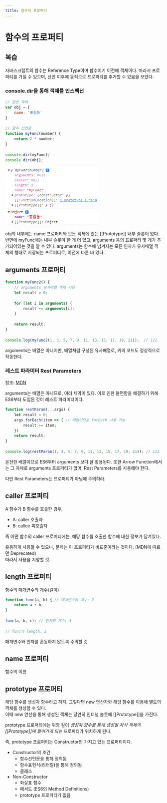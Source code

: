 ```yaml
---
title: 함수의 프로퍼티
---
```


# 함수의 프로퍼티

## 복습
자바스크립트의 함수는 Reference Type이며 함수이기 이전에 객체이다. 따라서 프로퍼티를 가질 수 있으며, 선언 이후에 동적으로 프로퍼티를 추가할 수 있음을 보았다.

### console.dir을 통해 객체를 인스펙션
```js
// 일반 객체
var obj = {
    name: '홍길동'
}

// 함수 선언문
function myFunc(number) {
    return 2 * number;
}

console.dir(myFunc);
console.dir(obj);
```

![dir 결과](./Assets/dir-obj-func.PNG)

obj의 내부에는 name 프로퍼티와 모든 객체에 있는 [[Prototype]] 내부 슬롯이 있다.  
반면에 myFunc에는 내부 슬롯이 한 개 더 있고, arguments 등의 프로퍼티 몇 개가 추가되어있는 것을 알 수 있다. arguments는 함수에 넘겨지는 모든 인자가 유사배열 객체의 형태로 저장되는 프로퍼티로, 이전에 다룬 바 있다.

## arguments 프로퍼티
```js
function myFunc2() {
    // arguments 유사배열 객체 사용
    let result = 0;

    for (let i in arguments) {
        result += arguments[i];
    }

    return result;
}

console.log(myFunc2(1, 3, 5, 7, 9, 11, 13, 15, 17, 19, 21));  // 121
```

arguments는 배열은 아니지만, 배열처럼 구성된 유사배열로, 위의 코드도 정상적으로 작동한다.

### 레스트 파라미터 Rest Parameters

참조: [MDN](https://developer.mozilla.org/en-US/docs/Web/JavaScript/Reference/Functions/rest_parameters)

arguments는 배열은 아니므로, 여러 제약이 있다. 이로 인한 불편함을 해결하기 위해 ES6부터 도입된 것이 레스트 파라미터이다.

```js
function restParam(...args) {
    let result = 0;
    args.forEach(item => { // 배열이므로 forEach 사용 가능
        result += item;
    })
    return result;
}

console.log(restParam(1, 3, 5, 7, 9, 11, 13, 15, 17, 19, 21)); // 121
```

온전한 배열이므로 ES6부터 arguments 보다 잘 활용된다. 또한 Arrow Function에서는 그 자체로 arguments 프로퍼티가 없어, Rest Parameters를 사용해야 한다.

다만 Rest Parameters는 프로퍼티가 아님에 주의하라.

## caller 프로퍼티
A 함수가 B 함수를 호출한 경우,
- A: caller 호출자
- B: callee 피호출자

즉 어떤 함수의 caller 프로퍼티에는, 해당 함수를 호출한 함수에 대한 정보가 담겨있다.

유용하게 사용할 수 있으나, 문제는 이 프로퍼티가 비표준이라는 것이다. (MDN에 따르면 Deprecated)  
따라서 사용을 지양할 것.

## length 프로퍼티
함수의 매개변수의 개수(길이)

```js
function func(a, b) { // 매개변수의 개수: 2
    return a + b;
}

func(a, b, c); // 인자의 개수: 3

// func의 length: 2
```

매개변수와 인자를 혼동하지 않도록 주의할 것

## name 프로퍼티
함수의 이름

## prototype 프로퍼티
해당 함수를 생성자 함수라고 하자. 그렇다면 new 연산자와 해당 함수를 이용해 별도의 객체를 생성할 수 있다.  
이때 new 연산을 통해 생성된 객체는 당연히 인터널 슬롯에 [[Prototype]]을 가진다.

prototype 프로퍼티에는 위와 같이 *생성자 함수를 통해 생성될 자식 객체의 [[Prototype]]에 들어가게 되는* 프로퍼티가 위치하게 된다.

즉, prototype 프로퍼티는 Constructor만 가지고 있는 프로퍼티이다.
- Constructor의 조건
  - 함수선언문을 통해 정의됨
  - 함수표현식(리터럴)을 통해 정의됨
  - 클래스
- Non-Constructor
  - 화살표 함수
  - 메서드 (ES6의 Method Definitions)
  - prototype 프로퍼티가 없음


